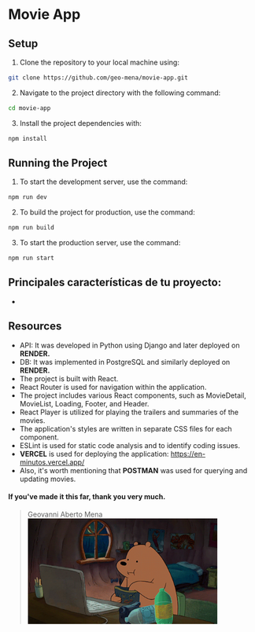 # Movie App

## Setup

1. Clone the repository to your local machine using:

```sh
git clone https://github.com/geo-mena/movie-app.git
```

2. Navigate to the project directory with the following command:

```sh
cd movie-app
```

3. Install the project dependencies with:

```sh
npm install
```

## Running the Project

1. To start the development server, use the command:

```sh
npm run dev
```

2. To build the project for production, use the command:

```sh
npm run build
```

3. To start the production server, use the command:

```sh
npm run start
```

## Principales características de tu proyecto:

-

## Resources

- API: It was developed in Python using Django and later deployed on **RENDER.**
- DB: It was implemented in PostgreSQL and similarly deployed on **RENDER.**
- The project is built with React.
- React Router is used for navigation within the application.
- The project includes various React components, such as MovieDetail, MovieList, Loading, Footer, and Header.
- React Player is utilized for playing the trailers and summaries of the movies.
- The application's styles are written in separate CSS files for each component.
- ESLint is used for static code analysis and to identify coding issues.
- **VERCEL** is used for deploying the application: https://en-minutos.vercel.app/
- Also, it's worth mentioning that **POSTMAN** was used for querying and updating movies.

#### If you've made it this far, thank you very much.

> Geovanni Aberto Mena
> <img src="https://github.com/darsaveli/Mariam/blob/main/1479814528_webarebears.gif" width="385px" align="center">
